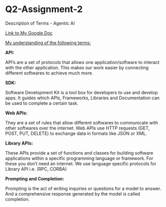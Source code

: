 # Q2-Assignment-2
Description of Terms - Agentic AI

[Link to My Google Doc](https://docs.google.com/document/d/1rohZ1_4_sI84pSHHGWKmuPOvjVUygUD5wBIi8gVNJ_Y/edit?usp=sharing)

<u>My understanding of the following terms:</u>

**API:**

API’s are a set of protocols that allows one application/software to interact with the other application. This makes our work easier by connecting different softwares to achieve much more. 

**SDK:**

Software Development Kit is a tool box for developers to use and develop apps. It guides which APIs, Frameworks, Libraries and Documentation can be used to complete a certain task. 

**Web APIs:**

They are a set of rules that allow different softwares to communicate with other softwares over the internet. Web APIs use HTTP requests (GET, POST, PUT, DELETE) to exchange data in formats like JSON or XML.  

**Library APIs:**

These APIs provide a set of functions and classes for building software applications within a specific programming language or framework. For these you don’t need an internet. We use language specific protocols for Library API i.e. (RPC, CORBA)

**Prompting and Completion:**

Prompting is the act of writing inquiries or questions for a model to answer. And a comprehensive response generated by the model is called completion. 
